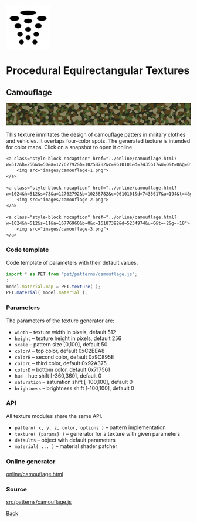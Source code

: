 <img class="logo" src="../assets/logo/logo.png">


# Procedural Equirectangular Textures


## Camouflage
<img src="images/camouflage.jpg">

This texture immitates the design of camouflage patters in
military clothes and vehicles. It overlaps four-color spots.
The generated texture is intended for color maps. Click on
a snapshot to open it online.

<p class="gallery">

	<a class="style-block nocaption" href="../online/camouflage.html?w=512&h=256&s=50&a=12762792&b=10258782&c=9610101&d=7435617&u=0&t=0&g=0">
		<img src="images/camouflage-1.png">
	</a>

	<a class="style-block nocaption" href="../online/camouflage.html?w=1024&h=512&s=73&a=12762792&b=10258782&c=9610101&d=7435617&u=194&t=4&g=22">
		<img src="images/camouflage-2.png">
	</a>

	<a class="style-block nocaption" href="../online/camouflage.html?w=1024&h=512&s=11&a=16776960&b=0&c=16187392&d=5234974&u=0&t=-2&g=-18">
		<img src="images/camouflage-3.png">
	</a>

</p>


### Code template

Code template of parameters with their default values.

```js
import * as PET from "pet/patterns/camouflage.js";
:
model.material.map = PET.texture( );
PET.material( model.material );
```


### Parameters

The parameters of the texture generator are:

* `width` &ndash; texture width in pixels, default 512
* `height` &ndash; texture height in pixels, default 256
* `scale` &ndash; pattern size [0,100], default 50
* `colorA` &ndash; top color, default 0xC2BEA8
* `colorB` &ndash; second color, default 0x9C895E
* `colorC` &ndash; third color, default 0x92A375
* `colorD` &ndash; bottom color, default 0x717561
* `hue` &ndash; hue shift [-360,360], default 0
* `saturation` &ndash; saturation shift [-100,100], default 0
* `brightness` &ndash; brightness shift [-100,100], default 0



### API

All texture modules share the same API.

* `pattern( x, y, z, color, options )` &ndash; pattern implementation
* `texture( {params} )` &ndash; generator for a texture with given parameters
* `defaults` &ndash; object with default parameters
* `material( ... )` &ndash; material shader patcher


### Online generator

[online/camouflage.html](../online/camouflage.html)

### Source

[src/patterns/camouflage.js](https://github.com/boytchev/texture-generator/blob/main/src/patterns/camouflage.js)


		
<div class="footnote">
	<a href="#" onclick="window.history.back(); return false;">Back</a>
</div>